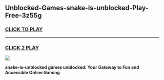 
## Unblocked-Games-snake-is-unblocked-Play-Free-3z55g
<h3>
<a href="https://premium76.site?title=snake-is-unblocked&ref=21A">CLICK TO PLAY</a></h3>
<hr>

<h3>
<a href="https://premium76.site?title=snake-is-unblocked&ref=21A">CLICK 2 PLAY</a>
  
</h3>

<a href="https://premium76.site?title=snake-is-unblocked&ref=21A"><img src="https://clearcache.store/games.png"></a>


**snake-is-unblocked games unblocked: Your Gateway to Fun and Accessible Online Gaming**
